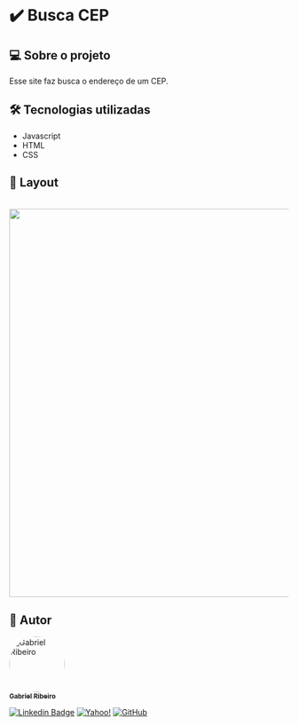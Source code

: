 # ✔️ Busca CEP


## 💻 Sobre o projeto
Esse site faz busca o endereço de um CEP.


## 🛠 Tecnologias utilizadas

* Javascript 
* HTML
* CSS

## 🎨 Layout
<br/>

<img src="https://user-images.githubusercontent.com/80289718/166067703-ca05e4c3-788b-4375-b618-82f432b0e1c6.png" width="700px">


## 🦸 Autor

<a href="https://github.com/Gahbr">
 <img style="border-radius: 50%;" src="https://avatars.githubusercontent.com/u/80289718?v=4" width="100px;" alt="Gabriel Ribeiro"/>
 <br />
 <sub><b>Gabriel Ribeiro</b></sub></a> <a href="https://github.com/Gahbr" title="github"></a>
 <br />

[![Linkedin Badge](https://img.shields.io/badge/-Gabriel-blue?style=flat-square&logo=Linkedin&logoColor=white&link=https://www.linkedin.com/in/gabriellribeiro1/)](https://www.linkedin.com/in/gabriellribeiro1/)
[![Yahoo!](https://img.shields.io/badge/Yahoo!-6001D2?style=flat-square&logo=Yahoo!&logoColor=white)](mailto:gabriell.ribeiro@yahoo.com)
[![GitHub](https://img.shields.io/badge/Gahbr-%23121011.svg?style=flat-square&logo=github&logoColor=white)](https://github.com/Gahbr)
